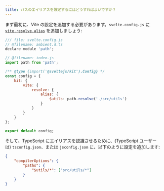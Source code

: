 ```yaml
---
title: パスのエイリアスを設定するにはどうすればよいですか？
---
```


まず最初に、Vite の設定を追加する必要があります。`svelte.config.js` に [`vite.resolve.alias`](https://ja.vitejs.dev/config/#resolve-alias) を追加しましょう:

```js
/// file: svelte.config.js
// @filename: ambient.d.ts
declare module 'path';

// @filename: index.js
import path from 'path';

/** @type {import('@sveltejs/kit').Config} */
const config = {
	kit: {
		vite: {
			resolve: {
				alias: {
					$utils: path.resolve('./src/utils')
				}
			}
		}
	}
};

export default config;
```

そして、TypeScript にエイリアスを認識させるために、(TypeScript ユーザーは) `tsconfig.json`、または `jsconfig.json` に、以下のように設定を追加します:

```json
{
	"compilerOptions": {
		"paths": {
			"$utils/*": ["src/utils/*"]
		}
	}
}
```

